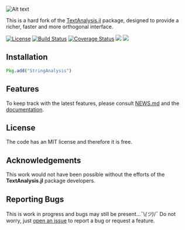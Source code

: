 ![Alt text](https://github.com/zgornel/StringAnalysis.jl/blob/master/docs/src/assets/logo.png)

This is a hard fork of the [TextAnalysis.jl](https://github.com/JuliaText/TextAnalysis.jl) package, designed to provide a richer, faster and more orthogonal interface.

[![License](http://img.shields.io/badge/license-MIT-brightgreen.svg?style=flat)](LICENSE.md)
[![Build Status](https://travis-ci.org/zgornel/StringAnalysis.jl.svg?branch=master)](https://travis-ci.org/zgornel/StringAnalysis.jl)
[![Coverage Status](https://coveralls.io/repos/github/zgornel/StringAnalysis.jl/badge.svg?branch=master)](https://coveralls.io/github/zgornel/StringAnalysis.jl?branch=master)
[![](https://img.shields.io/badge/docs-stable-blue.svg)](https://zgornel.github.io/StringAnalysis.jl/stable)
[![](https://img.shields.io/badge/docs-dev-blue.svg)](https://zgornel.github.io/StringAnalysis.jl/dev)


## Installation

```julia
Pkg.add("StringAnalysis")
```


## Features
To keep track with the latest features, please consult [NEWS.md](https://github.com/zgornel/StringAnalysis.jl/blob/master/NEWS.md) and the [documentation](https://zgornel.github.io/StringAnalysis.jl/dev).


## License

The code has an MIT license and therefore it is free.


## Acknowledgements

This work would not have been possible without the efforts of the **TextAnalysis.jl** package developers.


## Reporting Bugs

This is work in progress and bugs may still be present...¯\\_(ツ)_/¯ Do not worry, just [open an issue](https://github.com/zgornel/StringAnalysis.jl/issues/new) to report a bug or request a feature.
